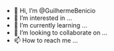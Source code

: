 - 👋 Hi, I’m @GuilhermeBenicio
- 👀 I’m interested in ...
- 🌱 I’m currently learning ...
- 💞️ I’m looking to collaborate on ...
- 📫 How to reach me ...

<!---
GuilhermeBenicio/GuilhermeBenicio is a ✨ special ✨ repository because its `README.md` (this file) appears on your GitHub profile.
You can click the Preview link to take a look at your changes.
--->
